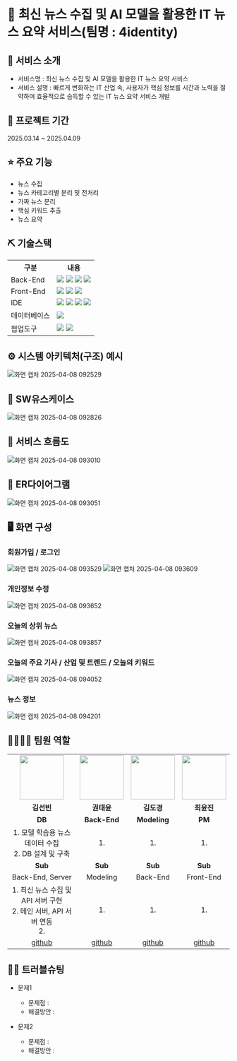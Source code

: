 # 📰 최신 뉴스 수집 및 AI 모델을 활용한 IT 뉴스 요약 서비스(팀명 : 4identity)

## 👀 서비스  소개
* 서비스명 : 최신 뉴스 수집 및 AI 모델을 활용한 IT 뉴스 요약 서비스
* 서비스 설명 : 빠르게 변화하는 IT 산업 속, 사용자가 핵심 정보를 시간과 노력을 절약하며 효율적으로 습득할 수 있는 IT 뉴스 요약 서비스 개발 

## 📅 프로젝트 기간
2025.03.14 ~ 2025.04.09

## ⭐ 주요 기능
* 뉴스 수집
* 뉴스 카테고리별 분리 및 전처리
* 가짜 뉴스 분리
* 핵심 키워드 추출
* 뉴스 요약

## ⛏ 기술스택
<table>
    <tr>
        <th>구분</th>
        <th>내용</th>
    </tr>
    <tr>
        <td>Back-End</td>
        <td>
            <img src="https://img.shields.io/badge/Java-007396?style=for-the-badge&logo=java&logoColor=white"/> 
            <img src="https://img.shields.io/badge/SpringBoot-6ab04c?style=for-the-badge&logo=SpringBoot&logoColor=white"/>
            <img src="https://img.shields.io/badge/Python-3776AB?style=for-the-badge&logo=Python&logoColor=white"/> 
            <img src="https://img.shields.io/badge/Apache Tomcat 9.0-D22128?style=for-the-badge&logo=Apache Tomcat&logoColor=white"/> 
        </td>
    </tr>
    <tr>
        <td>Front-End</td>
        <td>
            <img src="https://img.shields.io/badge/React-61DAFB?style=for-the-badge&logo=React&logoColor=black">
            <img src="https://img.shields.io/badge/HTML-E34F26?style=for-the-badge&logo=HTML5&logoColor=white"/>
            <img src="https://img.shields.io/badge/javascript-F7DF1E?style=for-the-badge&logo=javascript&logoColor=black">
        </td>
    </tr>
    <tr>
        <td>IDE</td>
        <td>
            <img src="https://img.shields.io/badge/VSCode-007ACC?style=for-the-badge&logo=VisualStudioCode&logoColor=white"/>
            <img src="https://img.shields.io/badge/Colab-ffbe76?style=for-the-badge&logo=Colab&logoColor=white"/>
            <img src="https://img.shields.io/badge/Jupyter-F37626?style=for-the-badge&logo=Jupyter&logoColor=white"/>
            <img src="https://img.shields.io/badge/IntelliJ IDEA-000000?style=for-the-badge&logo=IntelliJ IDEA&logoColor=white"/> 
        </td>
    </tr>
    <tr>
        <td>데이터베이스</td>
        <td>
            <img src="https://img.shields.io/badge/MySQL-4479A1?style=for-the-badge&logo=MySQL&logoColor=white"/>
        </td>
    </tr>
    <tr>
        <td>협업도구</td>
        <td>
            <img src="https://img.shields.io/badge/Notion-999999?style=for-the-badge&logo=Notion&logoColor=block"/>
            <img src="https://img.shields.io/badge/GitHub-181717?style=for-the-badge&logo=GitHub&logoColor=white"/>
        </td>
    </tr>
</table>


## ⚙ 시스템 아키텍처(구조) 예시 
![화면 캡처 2025-04-08 092529](https://github.com/user-attachments/assets/a0dbd62a-0c07-4605-a818-f44f4eb4b655)

## 📌 SW유스케이스
![화면 캡처 2025-04-08 092826](https://github.com/user-attachments/assets/10aae677-f131-471e-bb26-c367a0fd4242)

## 📌 서비스 흐름도
![화면 캡처 2025-04-08 093010](https://github.com/user-attachments/assets/b6f71b0e-c91b-486b-9840-3b0fcb80bc89)

## 📌 ER다이어그램
![화면 캡처 2025-04-08 093051](https://github.com/user-attachments/assets/d5161ad5-d2a2-4c9e-9bbf-0519957c2a35)

## 🖥 화면 구성
### 회원가입 / 로그인
![화면 캡처 2025-04-08 093529](https://github.com/user-attachments/assets/659badf6-371d-42c7-b65c-1106197ea2f4)
![화면 캡처 2025-04-08 093609](https://github.com/user-attachments/assets/10f91b6f-e9de-4e9c-b354-0bdab012a384)

### 개인정보 수정
![화면 캡처 2025-04-08 093652](https://github.com/user-attachments/assets/e08c0cec-8c46-47e1-9030-ad0066935b37)

### 오늘의 상위 뉴스
![화면 캡처 2025-04-08 093857](https://github.com/user-attachments/assets/30c8b71b-64a3-4a0e-815c-626024c35f1e)

### 오늘의 주요 기사 / 산업 및 트렌드 / 오늘의 키워드
![화면 캡처 2025-04-08 094052](https://github.com/user-attachments/assets/4888f023-388b-4c36-9595-70eb21cc3a7a)

### 뉴스 정보
![화면 캡처 2025-04-08 094201](https://github.com/user-attachments/assets/195a14c9-0f16-46d3-8cd8-614f85771da9)

## 👨‍👩‍👦‍👦 팀원 역할
<table>
  <tr>
    <td align="center"><img src="https://item.kakaocdn.net/do/fd49574de6581aa2a91d82ff6adb6c0115b3f4e3c2033bfd702a321ec6eda72c" width="100" height="100"/></td>
    <td align="center"><img src="https://mb.ntdtv.kr/assets/uploads/2019/01/Screen-Shot-2019-01-08-at-4.31.55-PM-e1546932545978.png" width="100" height="100"/></td>
    <td align="center"><img src="https://mblogthumb-phinf.pstatic.net/20160127_177/krazymouse_1453865104404DjQIi_PNG/%C4%AB%C4%AB%BF%C0%C7%C1%B7%BB%C1%EE_%B6%F3%C0%CC%BE%F0.png?type=w2" width="100" height="100"/></td>
    <td align="center"><img src="https://i.pinimg.com/236x/ed/bb/53/edbb53d4f6dd710431c1140551404af9.jpg" width="100" height="100"/></td>
  </tr>
  <tr>
    <td align="center"><strong>김선빈</strong></td>
    <td align="center"><strong>권태윤</strong></td>
    <td align="center"><strong>김도경</strong></td>
    <td align="center"><strong>최윤진</strong></td>
  </tr>
  <tr>
    <td align="center"><b>DB</b></td>
    <td align="center"><b>Back-End</b></td>
    <td align="center"><b>Modeling</b></td>
    <td align="center"><b>PM</b></td>
  </tr>
  <tr>
    <td align="center">1. 모델 학습용 뉴스 데이터 수집<br>2. DB 설계 및 구축</td>
    <td align="center">1. </td>
    <td align="center">1. </td>
    <td align="center">1. </td>
  </tr>
  <tr>
    <td align="center"><b>Sub</b></td>
    <td align="center"><b>Sub</b></td>
    <td align="center"><b>Sub</b></td>
    <td align="center"><b>Sub</b></td>
  </tr>
  <tr>
    <td align="center">Back-End, Server</td>
    <td align="center">Modeling</td>
    <td align="center">Back-End</td>
    <td align="center">Front-End</td>
  </tr>
  <tr>
    <td align="center">1. 최신 뉴스 수집 및 API 서버 구현<br>2. 메인 서버, API 서버 연동<br>2. </td>
    <td align="center">1. </td>
    <td align="center">1. </td>
    <td align="center">1. </td>
  </tr>
  <tr>
    <td align="center"><a href="https://github.com/Kim-Seon-Bin" target='_blank'>github</a></td>
    <td align="center"><a href="https://github.com/YoutubeOfficer" target='_blank'>github</a></td>
    <td align="center"><a href="https://github.com/dokyeongman" target='_blank'>github</a></td>
    <td align="center"><a href="https://github.com/082918" target='_blank'>github</a></td>
  </tr>
</table>

## 🤾‍♂️ 트러블슈팅

* 문제1<br>
    * 문제점 : 
    * 해결방안 : 
 
* 문제2<br>
    * 문제점 : 
    * 해결방안 : 
